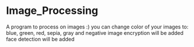 # Image_Processing
A program to process on images :)
you can change color of your images to: blue, green, red, sepia, gray and negative
image encryption will be added
face detection will be added
